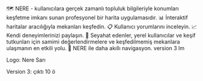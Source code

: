 🗺️ NERE - kullanıcılara gerçek zamanlı topluluk bilgileriyle konumları keşfetme imkanı sunan profesyonel bir harita uygulamasıdır.
📊 İnteraktif haritalar aracılığıyla mekanları keşfedin.
📋 Kullanıcı yorumlarını inceleyin.
📈 Kendi deneyimlerinizi paylaşın.
🌟 Seyahat edenler, yerel kullanıcılar ve keşif tutkunları için samimi değerlendirmelere ve keşfedilmemiş mekanlara ulaşmanın en etkili yolu.
🧭 NERE ile daha akıllı navigasyon.
 version 3
lm

Logo: Nere Sarı


Version 3: çıktı 10
ö
